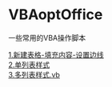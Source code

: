 # VBAoptOffice
一些常用的VBA操作脚本
<div>
    <a href="word\1.新建表格-填充内容-设置边线.vb">1.新建表格-填充内容-设置边线</a>
</div>

<div>
    <a href="word\2.单列表样式.vb">2.单列表样式</a>
</div>
<div>
    <a href="word\3.多列表样式.vb">3.多列表样式.vb</a>
</div>